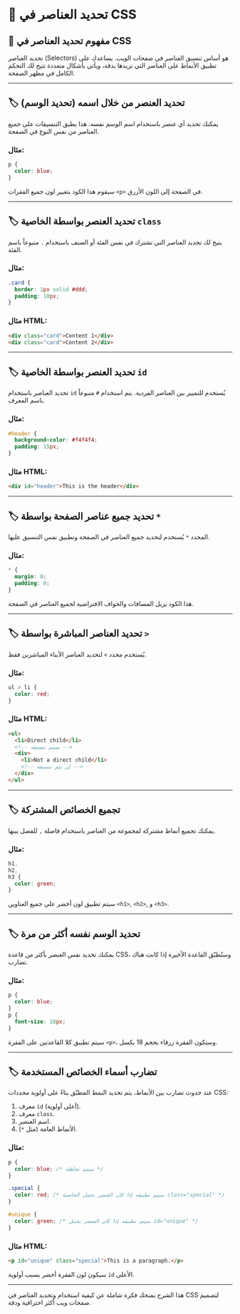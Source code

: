 # 🎨 تحديد العناصر في CSS

## 📌 مفهوم تحديد العناصر في CSS

تحديد العناصر (Selectors) هو أساس تنسيق العناصر في صفحات الويب. يساعدك على تطبيق الأنماط على العناصر التي تريدها بدقة، ويأتي بأشكال متعددة تتيح لك التحكم الكامل في مظهر الصفحة.

---

## 🏷️ تحديد العنصر من خلال اسمه (تحديد الوسم)

يمكنك تحديد أي عنصر باستخدام اسم الوسم نفسه. هذا يطبق التنسيقات على جميع العناصر من نفس النوع في الصفحة.

### مثال:

```css
p {
  color: blue;
}
```

سيقوم هذا الكود بتغيير لون جميع الفقرات `<p>` في الصفحة إلى اللون الأزرق.

---

## 🏷️ تحديد العنصر بواسطة الخاصية `class`

يتيح لك تحديد العناصر التي تشترك في نفس الفئة أو الصنف باستخدام `.` متبوعاً باسم الفئة.

### مثال:

```css
.card {
  border: 1px solid #ddd;
  padding: 10px;
}
```

### مثال HTML:

```html
<div class="card">Content 1</div>
<div class="card">Content 2</div>
```

---

## 🏷️ تحديد العنصر بواسطة الخاصية `id`

تحديد العناصر باستخدام `id` يُستخدم للتمييز بين العناصر الفردية. يتم استخدام `#` متبوعاً باسم المعرف.

### مثال:

```css
#header {
  background-color: #f4f4f4;
  padding: 15px;
}
```

### مثال HTML:

```html
<div id="header">This is the header</div>
```

---

## 🏷️ تحديد جميع عناصر الصفحة بواسطة `*`

المحدد `*` يُستخدم لتحديد جميع العناصر في الصفحة وتطبيق نفس التنسيق عليها.

### مثال:

```css
* {
  margin: 0;
  padding: 0;
}
```

هذا الكود يزيل المسافات والحواف الافتراضية لجميع العناصر في الصفحة.

---

## 🏷️ تحديد العناصر المباشرة بواسطة `>`

يُستخدم محدد `>` لتحديد العناصر الأبناء المباشرين فقط.

### مثال:

```css
ul > li {
  color: red;
}
```

### مثال HTML:

```html
<ul>
  <li>Direct child</li>
  <!-- سيتم تنسيقه -->
  <div>
    <li>Not a direct child</li>
    <!-- لن يتم تنسيقه -->
  </div>
</ul>
```

---

## 🏷️ تجميع الخصائص المشتركة

يمكنك تجميع أنماط مشتركة لمجموعة من العناصر باستخدام فاصلة `,` للفصل بينها.

### مثال:

```css
h1,
h2,
h3 {
  color: green;
}
```

سيتم تطبيق لون أخضر على جميع العناوين `<h1>`, `<h2>`, و `<h3>`.

---

## 🏷️ تحديد الوسم نفسه أكثر من مرة

يمكنك تحديد نفس العنصر بأكثر من قاعدة CSS، وستُطبّق القاعدة الأخيرة إذا كانت هناك تضارب.

### مثال:

```css
p {
  color: blue;
}
p {
  font-size: 18px;
}
```

سيتم تطبيق كلا القاعدتين على الفقرة `<p>`، وستكون الفقرة زرقاء بحجم 18 بكسل.

---

## 🏷️ تضارب أسماء الخصائص المستخدمة

عند حدوث تضارب بين الأنماط، يتم تحديد النمط المطبّق بناءً على أولوية محددات CSS:

1. معرف `id` (أعلى أولوية).
2. معرف `class`.
3. اسم العنصر.
4. الأنماط العامة (مثل `*`).

### مثال:

```css
p {
  color: blue; /* سيتم تجاهله */
}

.special {
  color: red; /* سيتم تطبيقه إذا كان العنصر يحمل الخاصية class="special" */
}

#unique {
  color: green; /* سيتم تطبيقه إذا كان العنصر يحمل id="unique" */
}
```

### مثال HTML:

```html
<p id="unique" class="special">This is a paragraph.</p>
```

سيكون لون الفقرة أخضر بسبب أولوية `id` الأعلى.

---

هذا الشرح يمنحك فكرة شاملة عن كيفية استخدام وتحديد العناصر في CSS لتصميم صفحات ويب أكثر احترافية ودقة.
